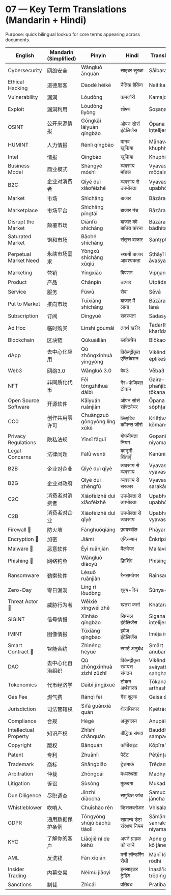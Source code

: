 # 07 — Key Term Translations (Mandarin + Hindi)

Purpose: quick bilingual lookup for core terms appearing across documents.

| English | Mandarin (Simplified) | Pinyin | Hindi | Transliteration |
|---|---|---|---|---|
| Cybersecurity | 网络安全 | Wǎngluò ānquán | साइबर सुरक्षा | Sāibara surakṣā |
| Ethical Hacking | 道德黑客 | Dàodé hēikè | नैतिक हैकिंग | Naitika haikiṅga |
| Vulnerability | 漏洞 | Lòudòng | कमजोरी | Kamajorī |
| Exploit | 漏洞利用 | Lòudòng lìyòng | शोषण | Śoṣaṇa |
| OSINT | 公开来源情报 | Gōngkāi láiyuán qíngbào | ओपन सोर्स इंटेलिजेंस | Ōpana sōrsa iṇṭelijensa |
| HUMINT | 人力情报 | Rénlì qíngbào | मानव खुफिया | Mānava khuphiyā |
| Intel | 情报 | Qíngbào | खुफिया | Khuphiyā |
| Business Model | 商业模式 | Shāngyè móshì | व्यवसाय मॉडल | Vyavasāya mŏḍala |
| B2C | 企业对消费者 | Qǐyè duì xiāofèizhě | व्यवसाय से उपभोक्ता | Vyavasāya sē upabhōktā |
| Market | 市场 | Shìchǎng | बाजार | Bāzāra |
| Marketplace | 市场平台 | Shìchǎng píngtái | बाजार मंच | Bāzāra mañca |
| Disrupt the Market | 颠覆市场 | Diānfù shìchǎng | बाजार को बाधित करना | Bāzāra kō bādhita karanā |
| Saturated Market | 饱和市场 | Bǎohé shìchǎng | संतृप्त बाजार | Santṛpta bāzāra |
| Perpetual Market Need | 永续市场需求 | Yǒngxù shìchǎng xūqiú | स्थायी बाजार आवश्यकता | Sthāyī bāzāra āvaśyakatā |
| Marketing | 营销 | Yíngxiāo | विपणन | Vipṇana |
| Product | 产品 | Chǎnpǐn | उत्पाद | Utpāda |
| Service | 服务 | Fúwù | सेवा | Sēvā |
| Put to Market | 推向市场 | Tuīxiàng shìchǎng | बाजार में लाना | Bāzāra mēṁ lānā |
| Subscription | 订阅 | Dìngyuè | सदस्यता | Sadasyatā |
| Ad Hoc | 临时购买 | Línshí gòumǎi | तदर्थ खरीद | Tadartha kharīda |
| Blockchain | 区块链 | Qūkuàiliàn | ब्लॉकचेन | Blŏkacēna |
| dApp | 去中心化应用 | Qù zhōngxīnhuà yìngyòng | विकेन्द्रीकृत एप्लिकेशन | Vikēndrīkr̥ta ēplikeśana |
| Web3 | 网络3.0 | Wǎngluò 3.0 | वेब3 | Vēba3 |
| NFT | 非同质化代币 | Fēi tóngzhìhuà dàibì | गैर-फंजिबल टोकन | Gaira-phañjibala ṭōkana |
| Open Source Software | 开源软件 | Kāiyuán ruǎnjiàn | ओपन सोर्स सॉफ्टवेयर | Ōpana sōrsa sŏphṭavēyara |
| CC0 | 创作共用零许可 | Chuàngzuò gòngyòng líng xǔkě | क्रिएटिव कॉमन्स जीरो | Kriēṭiva kŏmansa jīrō |
| Privacy Regulations | 隐私法规 | Yǐnsī fǎguī | गोपनीयता नियम | Gopanīyatā niyama |
| Legal Concerns | 法律问题 | Fǎlǜ wèntí | कानूनी चिंताएँ | Kānūnī cintā’ēṁ |
| B2B | 企业对企业 | Qǐyè duì qǐyè | व्यवसाय से व्यवसाय | Vyavasāya sē vyavasāya |
| B2G | 企业对政府 | Qǐyè duì zhèngfǔ | व्यवसाय से सरकार | Vyavasāya sē sarakāra |
| C2C | 消费者对消费者 | Xiāofèizhě duì xiāofèizhě | उपभोक्ता से उपभोक्ता | Upabhōktā sē upabhōktā |
| C2B | 消费者对企业 | Xiāofèizhě duì qǐyè | उपभोक्ता से व्यवसाय | Upabhōktā sē vyavasāya |
| Firewall 🧱 | 防火墙 | Fánghuǒqiáng | फ़ायरवॉल | Phāyaravāla |
| Encryption 🔐 | 加密 | Jiāmì | एन्क्रिप्शन | Ēnkripśana |
| Malware 🦠 | 恶意软件 | Èyì ruǎnjiàn | मैलवेयर | Mailavēyara |
| Phishing 🎣 | 网络钓鱼 | Wǎngluò diàoyú | फ़िशिंग | Phiśiṅga |
| Ransomware | 勒索软件 | Lèsuǒ ruǎnjiàn | रैनसमवेयर | Rainsamavēyara |
| Zero-Day | 零日漏洞 | Líng rì lòudòng | शून्य-दिन | Śūnya-dina |
| Threat Actor 👤 | 威胁行为者 | Wēixié xíngwéi zhě | खतरा कर्ता | Khatara kartā |
| SIGINT | 信号情报 | Xìnhào qíngbào | सिग्नल इंटेलिजेंस | Siganala iṇṭelijensa |
| IMINT | 图像情报 | Túxiàng qíngbào | इमेज इंटेलिजेंस | Imēja iṇṭelijensa |
| Smart Contract 📜 | 智能合约 | Zhìnéng héyuē | स्मार्ट अनुबंध | Smārṭ anubandha |
| DAO | 去中心化自治组织 | Qù zhōngxīnhuà zìzhì zǔzhī | विकेन्द्रीकृत स्वायत्त संगठन | Vikēndrīkr̥ta svāyatta saṅghaṭana |
| Tokenomics | 代币经济学 | Dàibì jīngjìxué | टोकन अर्थशास्त्र | Ṭōkana arthashāstra |
| Gas Fee | 燃气费 | Ránqì fèi | गैस शुल्क | Gaisa śulka |
| Jurisdiction | 司法管辖权 | Sīfǎ guǎnxiá quán | क्षेत्राधिकार | Kṣētrādhikāra |
| Compliance | 合规 | Hégé | अनुपालन | Anupālana |
| Intellectual Property | 知识产权 | Zhīshì chǎnquán | बौद्धिक संपदा | Bauddhika sampadā |
| Copyright | 版权 | Bǎnquán | कॉपीराइट | Kŏpīra'iṭa |
| Patent | 专利 | Zhuānlì | पेटेंट | Pēṭēnṭa |
| Trademark | 商标 | Shāngbiāo | ट्रेडमार्क | Ṭrēḍamārka |
| Arbitration | 仲裁 | Zhòngcái | मध्यस्थता | Madhyasthata |
| Litigation | 诉讼 | Sùsòng | मुकदमा | Mukadama |
| Due Diligence | 尽职调查 | Jìnzhí diàochá | समुचित जांच | Samuchita jāncha |
| Whistleblower | 吹哨人 | Chuīshào rén | व्हिसलब्लोअर | Vhisalablō'ara |
| GDPR | 通用数据保护条例 | Tōngyòng shùjù bǎohù tiáolì | सामान्य डेटा संरक्षण नियम | Sāmānya ḍēṭā sanrakṣaṇa niyama |
| KYC | 了解你的客户 | Liǎojiě nǐ de kèhù | अपने ग्राहक को जानें | Apne grāhaka kō jāneṁ |
| AML | 反洗钱 | Fǎn xǐqián | मनी लॉन्डरिंग रोधी | Manī lŏṇḍariṅga rōdhī |
| Insider Trading | 内幕交易 | Nèimù jiāoyì | इनसाइडर ट्रेडिंग | Inasā'iḍara ṭrēḍiṅga |
| Sanctions | 制裁 | Zhìcái | प्रतिबंध | Pratibandha |
